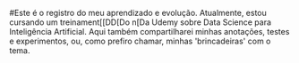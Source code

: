 #Este é o registro do meu aprendizado e evolução. Atualmente, estou cursando um treinament[[DD[Do n[Da Udemy sobre Data Science para Inteligência Artificial. Aqui também compartilharei minhas anotações, testes e experimentos, ou, como prefiro chamar, minhas 'brincadeiras' com o tema.
